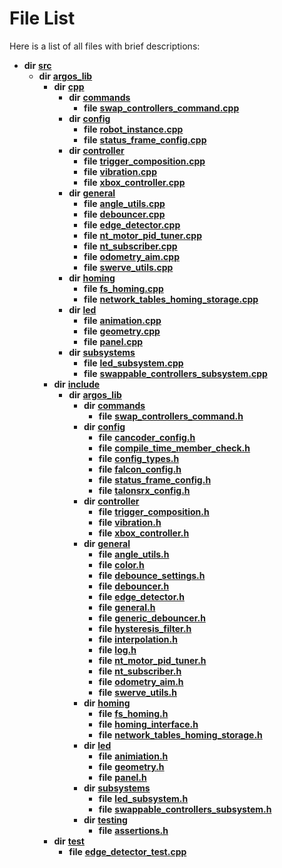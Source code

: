 
# File List

Here is a list of all files with brief descriptions:


* **dir** [**src**](dir_68267d1309a1af8e8297ef4c3efbcdba.md)     
    * **dir** [**argos\_lib**](dir_f9cbf5730473812e84551a5945ef39f8.md)     
        * **dir** [**cpp**](dir_cf4b00708d9639a2579b4441eb30ca52.md)     
            * **dir** [**commands**](dir_c0b6341bb1e7e644bbb52b58767c2e0d.md)     
                * **file** [**swap\_controllers\_command.cpp**](swap__controllers__command_8cpp.md) 
            * **dir** [**config**](dir_525e741a02ecda31c2fb045f53a43d0c.md)     
                * **file** [**robot\_instance.cpp**](robot__instance_8cpp.md) 
                * **file** [**status\_frame\_config.cpp**](status__frame__config_8cpp.md)     
            * **dir** [**controller**](dir_449ae403f63c24360f06e13a33b5f84a.md)     
                * **file** [**trigger\_composition.cpp**](trigger__composition_8cpp.md) 
                * **file** [**vibration.cpp**](vibration_8cpp.md) 
                * **file** [**xbox\_controller.cpp**](xbox__controller_8cpp.md) 
            * **dir** [**general**](dir_16b6c439f6536703101f25e459a4699b.md)     
                * **file** [**angle\_utils.cpp**](angle__utils_8cpp.md)     
                * **file** [**debouncer.cpp**](debouncer_8cpp.md)     
                * **file** [**edge\_detector.cpp**](edge__detector_8cpp.md)     
                * **file** [**nt\_motor\_pid\_tuner.cpp**](nt__motor__pid__tuner_8cpp.md)     
                * **file** [**nt\_subscriber.cpp**](nt__subscriber_8cpp.md)     
                * **file** [**odometry\_aim.cpp**](odometry__aim_8cpp.md) 
                * **file** [**swerve\_utils.cpp**](swerve__utils_8cpp.md)     
            * **dir** [**homing**](dir_f3cbec9e965946ce7c914e3bb9c19088.md)     
                * **file** [**fs\_homing.cpp**](fs__homing_8cpp.md)     
                * **file** [**network\_tables\_homing\_storage.cpp**](network__tables__homing__storage_8cpp.md)     
            * **dir** [**led**](dir_42b5fa11a77a8b77390e65f20483b7fe.md)     
                * **file** [**animation.cpp**](animation_8cpp.md) 
                * **file** [**geometry.cpp**](geometry_8cpp.md) 
                * **file** [**panel.cpp**](panel_8cpp.md) 
            * **dir** [**subsystems**](dir_0a6d697c01cca447b97a2967adff34af.md)     
                * **file** [**led\_subsystem.cpp**](led__subsystem_8cpp.md)     
                * **file** [**swappable\_controllers\_subsystem.cpp**](swappable__controllers__subsystem_8cpp.md) 
        * **dir** [**include**](dir_0330651415bf66743a1cd99e3d0db0bc.md)     
            * **dir** [**argos\_lib**](dir_934baf9e7d2bb4710ca41f9f25ef3ea4.md)     
                * **dir** [**commands**](dir_b5b6a4436ac847838034b63997323b48.md)     
                    * **file** [**swap\_controllers\_command.h**](swap__controllers__command_8h.md)     
                * **dir** [**config**](dir_297090c629331b6211a5a9bae4ee7118.md)     
                    * **file** [**cancoder\_config.h**](cancoder__config_8h.md)     
                    * **file** [**compile\_time\_member\_check.h**](compile__time__member__check_8h.md)     
                    * **file** [**config\_types.h**](config__types_8h.md)     
                    * **file** [**falcon\_config.h**](falcon__config_8h.md)     
                    * **file** [**status\_frame\_config.h**](status__frame__config_8h.md)     
                    * **file** [**talonsrx\_config.h**](talonsrx__config_8h.md)     
                * **dir** [**controller**](dir_1b5ab51e1de305e693feb9e8d9da64c0.md)     
                    * **file** [**trigger\_composition.h**](trigger__composition_8h.md)     
                    * **file** [**vibration.h**](vibration_8h.md)     
                    * **file** [**xbox\_controller.h**](xbox__controller_8h.md)     
                * **dir** [**general**](dir_ce90de3a31c0930a75a0088390301e44.md)     
                    * **file** [**angle\_utils.h**](angle__utils_8h.md)     
                    * **file** [**color.h**](color_8h.md)     
                    * **file** [**debounce\_settings.h**](debounce__settings_8h.md)     
                    * **file** [**debouncer.h**](debouncer_8h.md)     
                    * **file** [**edge\_detector.h**](edge__detector_8h.md)     
                    * **file** [**general.h**](general_8h.md)     
                    * **file** [**generic\_debouncer.h**](generic__debouncer_8h.md)     
                    * **file** [**hysteresis\_filter.h**](hysteresis__filter_8h.md)     
                    * **file** [**interpolation.h**](interpolation_8h.md)     
                    * **file** [**log.h**](log_8h.md)     
                    * **file** [**nt\_motor\_pid\_tuner.h**](nt__motor__pid__tuner_8h.md)     
                    * **file** [**nt\_subscriber.h**](nt__subscriber_8h.md)     
                    * **file** [**odometry\_aim.h**](odometry__aim_8h.md)     
                    * **file** [**swerve\_utils.h**](swerve__utils_8h.md)     
                * **dir** [**homing**](dir_d41870077d9859a02d90bd74c6566322.md)     
                    * **file** [**fs\_homing.h**](fs__homing_8h.md)     
                    * **file** [**homing\_interface.h**](homing__interface_8h.md)     
                    * **file** [**network\_tables\_homing\_storage.h**](network__tables__homing__storage_8h.md)     
                * **dir** [**led**](dir_92b511606ba5c2da7e2dda655454d24f.md)     
                    * **file** [**animiation.h**](animiation_8h.md)     
                    * **file** [**geometry.h**](geometry_8h.md)     
                    * **file** [**panel.h**](panel_8h.md)     
                * **dir** [**subsystems**](dir_74a079771991058d11b5f8805d16e2a9.md)     
                    * **file** [**led\_subsystem.h**](led__subsystem_8h.md)     
                    * **file** [**swappable\_controllers\_subsystem.h**](swappable__controllers__subsystem_8h.md)     
                * **dir** [**testing**](dir_4b5bf1f302d4aefee80cb53d26fbb3eb.md)     
                    * **file** [**assertions.h**](assertions_8h.md)     
        * **dir** [**test**](dir_8362aa97a1d745aa00f462ada9d778c3.md)     
            * **file** [**edge\_detector\_test.cpp**](edge__detector__test_8cpp.md)     

